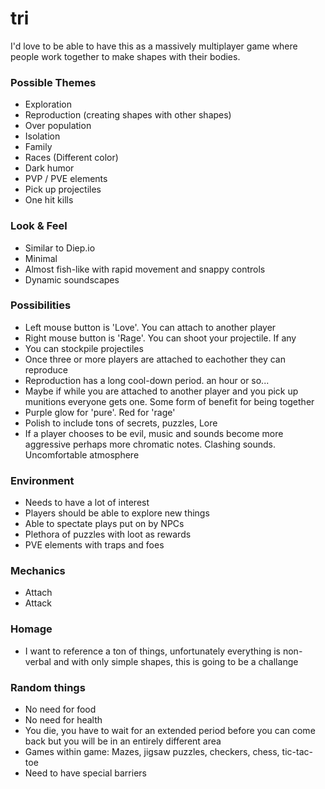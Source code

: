 # tri

I'd love to be able to have this as a massively multiplayer game where
people work together to make shapes with their bodies.

### Possible Themes
* Exploration
* Reproduction (creating shapes with other shapes)
* Over population
* Isolation
* Family
* Races (Different color)
* Dark humor
* PVP / PVE elements
* Pick up projectiles
* One hit kills

### Look & Feel
* Similar to Diep.io
* Minimal
* Almost fish-like with rapid movement and snappy controls
* Dynamic soundscapes

### Possibilities
* Left mouse button is 'Love'. You can attach to another player
* Right mouse button is 'Rage'. You can shoot your projectile. If any
* You can stockpile projectiles
* Once three or more players are attached to eachother they can reproduce
* Reproduction has a long cool-down period. an hour or so...
* Maybe if while you are attached to another player and you pick up
    munitions everyone gets one. Some form of benefit for being together
* Purple glow for 'pure'. Red for 'rage'
* Polish to include tons of secrets, puzzles, Lore
* If a player chooses to be evil, music and sounds become more aggressive
    perhaps more chromatic notes. Clashing sounds. Uncomfortable atmosphere

### Environment
* Needs to have a lot of interest
* Players should be able to explore new things
* Able to spectate plays put on by NPCs
* Plethora of puzzles with loot as rewards
* PVE elements with traps and foes

### Mechanics
* Attach
* Attack

### Homage
* I want to reference a ton of things, unfortunately everything is non-verbal
    and with only simple shapes, this is going to be a challange

### Random things
* No need for food
* No need for health
* You die, you have to wait for an extended period before you can come back
    but you will be in an entirely different area
* Games within game: Mazes, jigsaw puzzles, checkers, chess, tic-tac-toe
* Need to have special barriers
